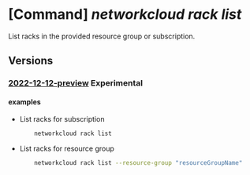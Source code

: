 # [Command] _networkcloud rack list_

List racks in the provided resource group or subscription.

## Versions

### [2022-12-12-preview](/Resources/mgmt-plane/L3N1YnNjcmlwdGlvbnMve30vcHJvdmlkZXJzL21pY3Jvc29mdC5uZXR3b3JrY2xvdWQvcmFja3M=/2022-12-12-preview.xml) **Experimental**

<!-- mgmt-plane /subscriptions/{}/providers/microsoft.networkcloud/racks 2022-12-12-preview -->
<!-- mgmt-plane /subscriptions/{}/resourcegroups/{}/providers/microsoft.networkcloud/racks 2022-12-12-preview -->

#### examples

- List racks for subscription
    ```bash
        networkcloud rack list
    ```

- List racks for resource group
    ```bash
        networkcloud rack list --resource-group "resourceGroupName"
    ```
